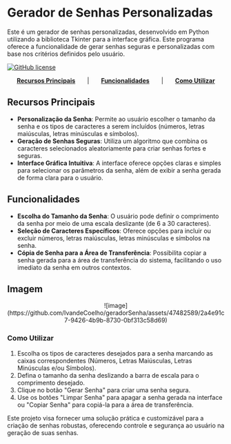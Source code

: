 # Gerador de Senhas Personalizadas

Este é um gerador de senhas personalizadas, desenvolvido em Python utilizando a biblioteca Tkinter para a interface gráfica. Este programa oferece a funcionalidade de gerar senhas seguras e personalizadas com base nos critérios definidos pelo usuário.

[![GitHub license](https://img.shields.io/badge/license-MIT-blue.svg)](https://github.com/IvandeCoelho/geradorSenha/blob/main/LICENSE)

<div align="center">

[**Recursos Principais**](#recursos-principais)&nbsp; &nbsp; &nbsp; &nbsp;|&nbsp; &nbsp; &nbsp; &nbsp;[**Funcionalidades**](#funcionalidades)&nbsp; &nbsp; &nbsp; &nbsp;|&nbsp; &nbsp; &nbsp; &nbsp;[**Como Utilizar**](#como-utilizar)

</div>


## Recursos Principais

- **Personalização da Senha**: Permite ao usuário escolher o tamanho da senha e os tipos de caracteres a serem incluídos (números, letras maiúsculas, letras minúsculas e símbolos).
- **Geração de Senhas Seguras**: Utiliza um algoritmo que combina os caracteres selecionados aleatoriamente para criar senhas fortes e seguras.
- **Interface Gráfica Intuitiva**: A interface oferece opções claras e simples para selecionar os parâmetros da senha, além de exibir a senha gerada de forma clara para o usuário.

## Funcionalidades

- **Escolha do Tamanho da Senha**: O usuário pode definir o comprimento da senha por meio de uma escala deslizante (de 6 a 30 caracteres).
- **Seleção de Caracteres Específicos**: Oferece opções para incluir ou excluir números, letras maiúsculas, letras minúsculas e símbolos na senha.
- **Cópia de Senha para a Área de Transferência**: Possibilita copiar a senha gerada para a área de transferência do sistema, facilitando o uso imediato da senha em outros contextos.

## Imagem
<div align="center">
![image](https://github.com/IvandeCoelho/geradorSenha/assets/47482589/2a4e91c7-9426-4b9b-8730-0bf313c58d69)
</div>


### Como Utilizar

1. Escolha os tipos de caracteres desejados para a senha marcando as caixas correspondentes (Números, Letras Maiúsculas, Letras Minúsculas e/ou Símbolos).
2. Defina o tamanho da senha deslizando a barra de escala para o comprimento desejado.
3. Clique no botão "Gerar Senha" para criar uma senha segura.
4. Use os botões "Limpar Senha" para apagar a senha gerada na interface ou "Copiar Senha" para copiá-la para a área de transferência.

Este projeto visa fornecer uma solução prática e customizável para a criação de senhas robustas, oferecendo controle e segurança ao usuário na geração de suas senhas.
